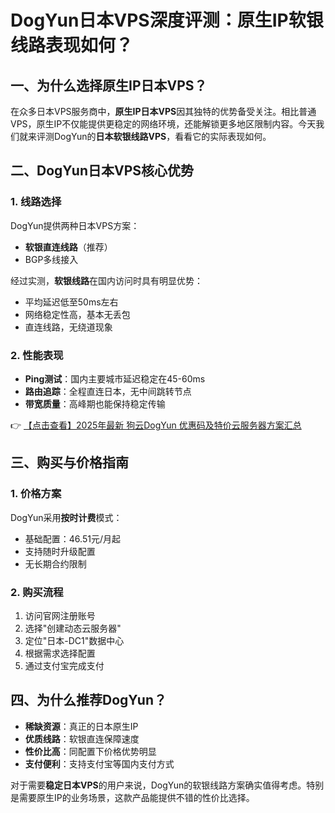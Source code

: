 # DogYun日本VPS深度评测：原生IP软银线路表现如何？

## 一、为什么选择原生IP日本VPS？

在众多日本VPS服务商中，**原生IP日本VPS**因其独特的优势备受关注。相比普通VPS，原生IP不仅能提供更稳定的网络环境，还能解锁更多地区限制内容。今天我们就来评测DogYun的**日本软银线路VPS**，看看它的实际表现如何。

## 二、DogYun日本VPS核心优势

### 1. 线路选择
DogYun提供两种日本VPS方案：
- **软银直连线路**（推荐）
- BGP多线接入

经过实测，**软银线路**在国内访问时具有明显优势：
- 平均延迟低至50ms左右
- 网络稳定性高，基本无丢包
- 直连线路，无绕道现象

### 2. 性能表现
- **Ping测试**：国内主要城市延迟稳定在45-60ms
- **路由追踪**：全程直连日本，无中间跳转节点
- **带宽质量**：高峰期也能保持稳定传输

👉 [【点击查看】2025年最新 狗云DogYun 优惠码及特价云服务器方案汇总](https://bit.ly/DogYun)

## 三、购买与价格指南

### 1. 价格方案
DogYun采用**按时计费**模式：
- 基础配置：46.51元/月起
- 支持随时升级配置
- 无长期合约限制

### 2. 购买流程
1. 访问官网注册账号
2. 选择"创建动态云服务器"
3. 定位"日本-DC1"数据中心
4. 根据需求选择配置
5. 通过支付宝完成支付

## 四、为什么推荐DogYun？

- **稀缺资源**：真正的日本原生IP
- **优质线路**：软银直连保障速度
- **性价比高**：同配置下价格优势明显
- **支付便利**：支持支付宝等国内支付方式

对于需要**稳定日本VPS**的用户来说，DogYun的软银线路方案确实值得考虑。特别是需要原生IP的业务场景，这款产品能提供不错的性价比选择。